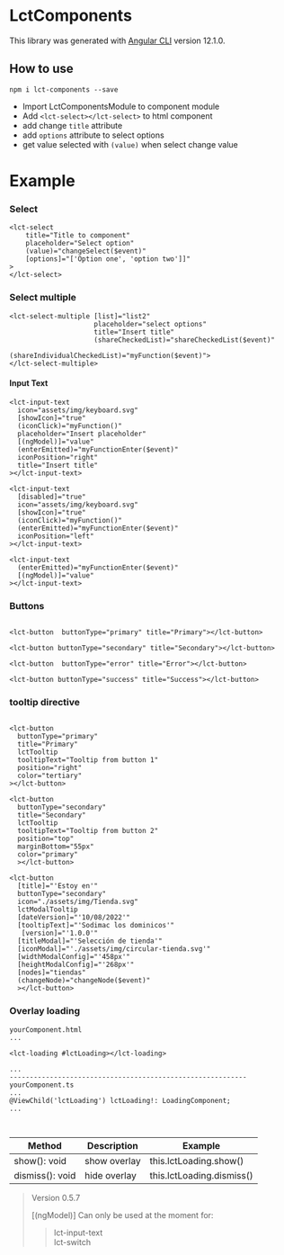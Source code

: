 
# LctComponents

This library was generated with [Angular CLI](https://github.com/angular/angular-cli) version 12.1.0.

## How to use
```  
npm i lct-components --save  
```  
- Import LctComponentsModule to component module
- Add ``<lct-select></lct-select>`` to html component
- add change ``title`` attribute
- add ``options`` attribute to select options
- get value selected with ``(value)`` when select change value

# Example
### Select
```  
<lct-select   
    title="Title to component"   
    placeholder="Select option"
    (value)="changeSelect($event)"   
    [options]="['Option one', 'option two']]"  
>  
</lct-select>  
```  
### Select multiple
```  
<lct-select-multiple [list]="list2"
                     placeholder="select options"  
                     title="Insert title"  
                     (shareCheckedList)="shareCheckedList($event)"  
                     (shareIndividualCheckedList)="myFunction($event)">  
</lct-select-multiple>  
```  
#### Input Text
```  
<lct-input-text  
  icon="assets/img/keyboard.svg"  
  [showIcon]="true"  
  (iconClick)="myFunction()"  
  placeholder="Insert placeholder"  
  [(ngModel)]="value"
  (enterEmitted)="myFunctionEnter($event)"  
  iconPosition="right"  
  title="Insert title"  
></lct-input-text>  
  
<lct-input-text  
  [disabled]="true"  
  icon="assets/img/keyboard.svg"  
  [showIcon]="true"  
  (iconClick)="myFunction()"  
  (enterEmitted)="myFunctionEnter($event)"  
  iconPosition="left"  
></lct-input-text>  
  
<lct-input-text  
  (enterEmitted)="myFunctionEnter($event)"
  [(ngModel)]="value"  
></lct-input-text>  
```  
### Buttons
```  
  
<lct-button  buttonType="primary" title="Primary"></lct-button>  
  
<lct-button buttonType="secondary" title="Secondary"></lct-button>  
  
<lct-button  buttonType="error" title="Error"></lct-button>  
  
<lct-button buttonType="success" title="Success"></lct-button>  
```  

### tooltip directive
```  
  
<lct-button  
  buttonType="primary"
  title="Primary"
  lctTooltip
  tooltipText="Tooltip from button 1"
  position="right"
  color="tertiary"
></lct-button>  
  
<lct-button 
  buttonType="secondary" 
  title="Secondary"
  lctTooltip
  tooltipText="Tooltip from button 2"
  position="top"
  marginBottom="55px"
  color="primary"
  ></lct-button> 

<lct-button
  [title]="'Estoy en'"
  buttonType="secondary"
  icon="./assets/img/Tienda.svg"
  lctModalTooltip
  [dateVersion]="'10/08/2022'"
  [tooltipText]="'Sodimac los dominicos'"
   [version]="'1.0.0'"
  [titleModal]="'Selección de tienda'"
  [iconModal]="'./assets/img/circular-tienda.svg'"
  [widthModalConfig]="'458px'"
  [heightModalConfig]="'268px'"
  [nodes]="tiendas"
  (changeNode)="changeNode($event)"
  ></lct-button>
```  

### Overlay loading
```  
yourComponent.html  
...  
  
<lct-loading #lctLoading></lct-loading>  
  
...  
-----------------------------------------------------------  
yourComponent.ts  
...  
@ViewChild('lctLoading') lctLoading!: LoadingComponent;  
...  
  
  
```  
| Method | Description | Example |
|-- | -- | --|
| show(): void | show overlay | this.lctLoading.show() |
| dismiss(): void | hide overlay | this.lctLoading.dismiss()|

>Version 0.5.7
>
>[(ngModel)] Can only be used at the moment for:
> > lct-input-text  
> > lct-switch
